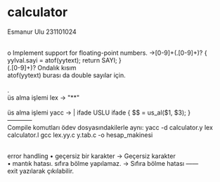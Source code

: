 # calculator
Esmanur Ulu 231101024
<br />
<br />

o Implement support for floating-point numbers. ->[0-9]+(\.[0-9]+)?    { yylval.sayi = atof(yytext); return SAYI; }
<br />
(\.[0-9]+)? Ondalık kısım
<br />
atof(yytext) burası da double sayılar için.
<br />
<br />
. 
<br />
üs alma işlemi lex -> "**"                
             <br />
üs alma işlemi yacc -> | ifade USLU ifade   { $$ = us_al($1, $3); } 
<br />
————
<br />
Compile komutları ödev dosyasındakilerle aynı: 
yacc -d calculator.y
lex calculator.l
gcc lex.yy.c y.tab.c -o hesap_makinesi

<br />
error handling
	•	geçersiz bir karakter → Geçersiz karakter
 <br />
	•	mantık hatası. sıfıra bölme yapılamaz. → Sıfıra bölme hatası
——
exit yazılarak çıkılabilir.
